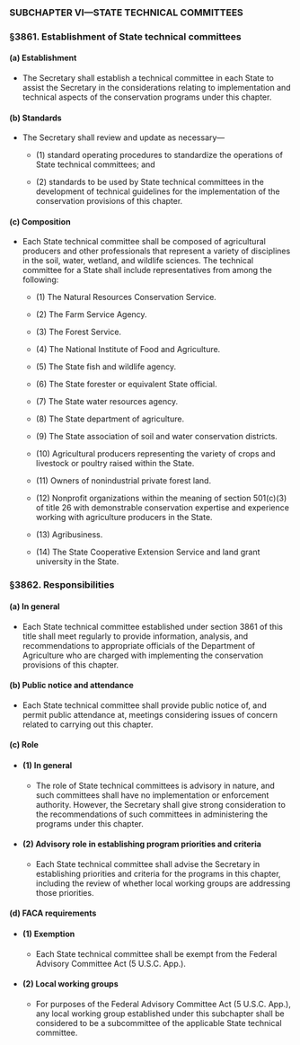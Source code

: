 ### SUBCHAPTER VI—STATE TECHNICAL COMMITTEES

### §3861. Establishment of State technical committees
#### (a) Establishment
* The Secretary shall establish a technical committee in each State to assist the Secretary in the considerations relating to implementation and technical aspects of the conservation programs under this chapter.

#### (b) Standards
* The Secretary shall review and update as necessary—

  * (1) standard operating procedures to standardize the operations of State technical committees; and

  * (2) standards to be used by State technical committees in the development of technical guidelines for the implementation of the conservation provisions of this chapter.

#### (c) Composition
* Each State technical committee shall be composed of agricultural producers and other professionals that represent a variety of disciplines in the soil, water, wetland, and wildlife sciences. The technical committee for a State shall include representatives from among the following:

  * (1) The Natural Resources Conservation Service.

  * (2) The Farm Service Agency.

  * (3) The Forest Service.

  * (4) The National Institute of Food and Agriculture.

  * (5) The State fish and wildlife agency.

  * (6) The State forester or equivalent State official.

  * (7) The State water resources agency.

  * (8) The State department of agriculture.

  * (9) The State association of soil and water conservation districts.

  * (10) Agricultural producers representing the variety of crops and livestock or poultry raised within the State.

  * (11) Owners of nonindustrial private forest land.

  * (12) Nonprofit organizations within the meaning of section 501(c)(3) of title 26 with demonstrable conservation expertise and experience working with agriculture producers in the State.

  * (13) Agribusiness.

  * (14) The State Cooperative Extension Service and land grant university in the State.

### §3862. Responsibilities
#### (a) In general
* Each State technical committee established under section 3861 of this title shall meet regularly to provide information, analysis, and recommendations to appropriate officials of the Department of Agriculture who are charged with implementing the conservation provisions of this chapter.

#### (b) Public notice and attendance
* Each State technical committee shall provide public notice of, and permit public attendance at, meetings considering issues of concern related to carrying out this chapter.

#### (c) Role
* #### (1) In general
  * The role of State technical committees is advisory in nature, and such committees shall have no implementation or enforcement authority. However, the Secretary shall give strong consideration to the recommendations of such committees in administering the programs under this chapter.

* #### (2) Advisory role in establishing program priorities and criteria
  * Each State technical committee shall advise the Secretary in establishing priorities and criteria for the programs in this chapter, including the review of whether local working groups are addressing those priorities.

#### (d) FACA requirements
* #### (1) Exemption
  * Each State technical committee shall be exempt from the Federal Advisory Committee Act (5 U.S.C. App.).

* #### (2) Local working groups
  * For purposes of the Federal Advisory Committee Act (5 U.S.C. App.), any local working group established under this subchapter shall be considered to be a subcommittee of the applicable State technical committee.